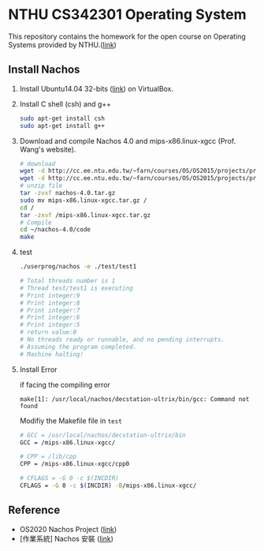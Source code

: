 # NTHU CS342301 Operating System
This repository contains the homework for the open course on Operating Systems provided by NTHU.([link](<https://ocw.nthu.edu.tw/ocw/index.php?page=course&cid=141&>))

## Install Nachos
1. Install Ubuntu14.04 32-bits ([link](https://releases.ubuntu.com/14.04/)) on VirtualBox.

2. Install C shell (csh) and g++
    ```bash
    sudo apt-get install csh
    sudo apt-get install g++
    ```
3. Download and compile Nachos 4.0 and mips-x86.linux-xgcc (Prof. Wang's website).
    ```bash
    # download 
    wget -d http://cc.ee.ntu.edu.tw/~farn/courses/OS/OS2015/projects/project.1/mips-x86.linux-xgcc.tar.gz
    wget -d http://cc.ee.ntu.edu.tw/~farn/courses/OS/OS2015/projects/project.1/nachos-4.0.tar.gz 
    # unzip file
    tar -zvxf nachos-4.0.tar.gz
    sudo mv mips-x86.linux-xgcc.tar.gz /
    cd /
    tar -zxvf /mips-x86.linux-xgcc.tar.gz
    # Compile
    cd ~/nachos-4.0/code
    make
    ```
4. test
    ```bash
    ./userprog/nachos -e ./test/test1

    # Total threads number is 1
    # Thread test/test1 is executing
    # Print integer:9
    # Print integer:8
    # Print integer:7
    # Print integer:6
    # Print integer:5
    # return value:0
    # No threads ready or runnable, and no pending interrupts.
    # Assuming the program completed.
    # Machine halting!
    ```

5. Install Error 

    if facing the compiling error 
    ```
    make[1]: /usr/local/nachos/decstation-ultrix/bin/gcc: Command not found
    ```
    Modifiy the Makefile file in ```test``` 
    ```bash
    # GCC = /usr/local/nachos/decstation-ultrix/bin
    GCC = /mips-x86.linux-xgcc/
    
    # CPP = /lib/cpp
    CPP = /mips-x86.linux-xgcc/cpp0

    # CFLAGS = -G 0 -c $(INCDIR)
    CFLAGS = -G 0 -c $(INCDIR) -B/mips-x86.linux-xgcc/
    ```
## Reference
- OS2020 Nachos Project ([link](https://github.com/pai4451/OS2020))
- [作業系統] Nachos 安裝 ([link](https://jeffprogrammer.wordpress.com/2016/10/31/%E4%BD%9C%E6%A5%AD%E7%B3%BB%E7%B5%B1-nachos-%E7%B0%A1%E4%BB%8B/))
